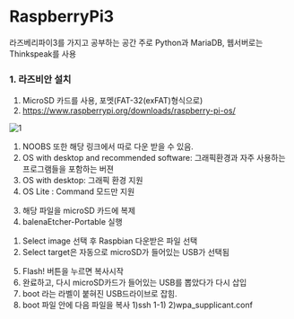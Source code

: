 # RaspberryPi3

라즈베리파이3를 가지고 공부하는 공간
주로 Python과 MariaDB, 웹서버로는 Thinkspeak를 사용

### 1. 라즈비안 설치 
1. MicroSD 카드를 사용, 포멧(FAT-32(exFAT)형식으로)
2. https://www.raspberrypi.org/downloads/raspberry-pi-os/

![1](https://user-images.githubusercontent.com/64456822/86572230-9ba8cd80-bfad-11ea-9966-e92c42e2eed8.JPG)

  1) NOOBS 또한 해당 링크에서 따로 다운 받을 수 있음. 
  2) OS with desktop and recommended software: 그래픽환경과 자주 사용하는 프로그램들을 포함하는 버젼
  3) OS with desktop: 그래픽 환경 지원
  4) OS Lite : Command 모드만 지원
  
3. 해당 파일을 microSD 카드에 복제
4. balenaEtcher-Portable 실행
  1) Select image 선택 후 Raspbian 다운받은 파일 선택
  2) Select target은 자동으로 microSD가 들어있는 USB가 선택됨
5. Flash! 버튼을 누르면 복사시작
6. 완료하고, 다시 microSD카드가 들어있는 USB를 뽑았다가 다시 삽입
7. boot 라는 라벨이 붙혀진 USB드라이브로 잡힘.
8. boot 파일 안에 다음 파일을 복사
   1)ssh 
     1-1)
   2)wpa_supplicant.conf
   
   
  
  
